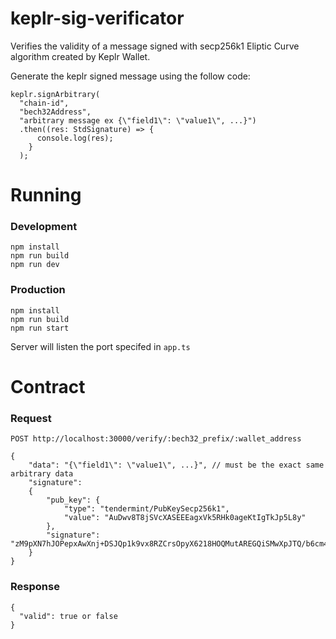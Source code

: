 # keplr-sig-verificator

Verifies the validity of a message signed with secp256k1 Eliptic Curve algorithm created by Keplr Wallet.

Generate the keplr signed message using the follow code:
```
keplr.signArbitrary(
  "chain-id",
  "bech32Address",
  "arbitrary message ex {\"field1\": \"value1\", ...}")
  .then((res: StdSignature) => {
      console.log(res);
    }
  );
```

# Running

### Development
```
npm install
npm run build
npm run dev
```

### Production
```
npm install
npm run build
npm run start
```

Server will listen the port specifed in `app.ts`

# Contract

### Request
```
POST http://localhost:30000/verify/:bech32_prefix/:wallet_address

{
    "data": "{\"field1\": \"value1\", ...}", // must be the exact same arbitrary data 
    "signature":
    {
        "pub_key": {
            "type": "tendermint/PubKeySecp256k1",
            "value": "AuDwv8T8jSVcXASEEEagxVk5RHk0ageKtIgTkJp5L8y"
        },
        "signature": "zM9pXN7hJOPepxAwXnj+DSJQp1k9vx8RZCrsOpyX6218HOQMutAREGQiSMwXpJTQ/b6cm4OqGpftH0GoPmkC=="
    }
}

```

### Response
```
{
  "valid": true or false
}
```